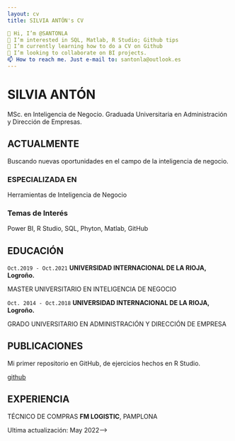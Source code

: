 ```yaml
---
layout: cv
title: SILVIA ANTÓN's CV

👋 Hi, I’m @SANTONLA
👀 I’m interested in SQL, Matlab, R Studio; Github tips
🌱 I’m currently learning how to do a CV on Github
💞️ I’m looking to collaborate on BI projects.
📫 How to reach me. Just e-mail to: santonla@outlook.es
---
```

# SILVIA ANTÓN

MSc. en Inteligencia de Negocio. Graduada Universitaria en Administración y Dirección de Empresas.


## ACTUALMENTE

Buscando nuevas oportunidades en el campo de la inteligencia de negocio.

### ESPECIALIZADA EN

Herramientas de Inteligencia de Negocio


### Temas de Interés

Power BI, R Studio, SQL, Phyton, Matlab, GitHub


## EDUCACIÓN

`Oct.2019 - Oct.2021`
__UNIVERSIDAD INTERNACIONAL DE LA RIOJA, Logroño.__

MASTER UNIVERSITARIO EN INTELIGENCIA DE NEGOCIO

`Oct. 2014 - Oct.2018`
__UNIVERSIDAD INTERNACIONAL DE LA RIOJA, Logroño.__

GRADO UNIVERSITARIO EN ADMINISTRACIÓN Y DIRECCIÓN DE EMPRESA



## PUBLICACIONES


Mi primer repositorio en GitHub, de ejercicios hechos en R Studio.


 [github](https://github.com/SANTONLA/TFM-PROJECT) 




## EXPERIENCIA

TÉCNICO DE COMPRAS
__FM LOGISTIC__, PAMPLONA






Ultima actualización: May 2022-->


